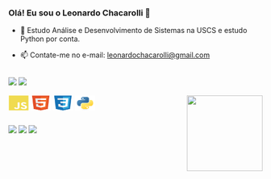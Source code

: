 ### Olá! Eu sou o Leonardo Chacarolli 👋

- 🌱 Estudo Análise e Desenvolvimento de Sistemas na USCS e estudo Python por conta.
- 📫 Contate-me no e-mail: leonardochacarolli@gmail.com
  
  ##

<div>
  <img height="180cm" src="https://github-readme-stats.vercel.app/api?username=Leochacarolli&show_icons=true&theme=dracula&include_all_commits=true&count_private=true"/>
  <img height="180cm" src="https://github-readme-stats.vercel.app/api/top-langs/?username=Leochacarolli&layout=compact&langs_counts16&theme=dracula"/>
</div>

<div style="display: inline_block"><br>
  <img align="center" alt="Javascript" height="30" width="40" src="https://raw.githubusercontent.com/devicons/devicon/master/icons/javascript/javascript-plain.svg">
  <img align="center" alt="HTML" height="30" width="40" src="https://raw.githubusercontent.com/devicons/devicon/master/icons/html5/html5-original.svg">
  <img align="center" alt="CSS" height="30" width="40" src="https://raw.githubusercontent.com/devicons/devicon/master/icons/css3/css3-original.svg">
  <img align="center" alt="Python" height="30" width="40" src="https://raw.githubusercontent.com/devicons/devicon/master/icons/python/python-original.svg">
  
  <img align="right" width="150" height="150" src="https://s5.ezgif.com/tmp/ezgif-5-afcf1d2767.gif" >


  ##

<div> 
  <a href="https://instagram.com/Leomourac_" target="_blank"><img src="https://img.shields.io/badge/-Instagram-%23E4405F?style=for-the-badge&logo=instagram&logoColor=white" target="_blank"></a>
  <a href = "mailto:leonardochacarolli@gmail.com"><img src="https://img.shields.io/badge/-Gmail-%23333?style=for-the-badge&logo=gmail&logoColor=white" target="_blank"></a>
  <a href="https://www.linkedin.com/in/leonardochacarolli/" target="_blank"><img src="https://img.shields.io/badge/-LinkedIn-%230077B5?style=for-the-badge&logo=linkedin&logoColor=white" target="_blank"></a> 
</div>

